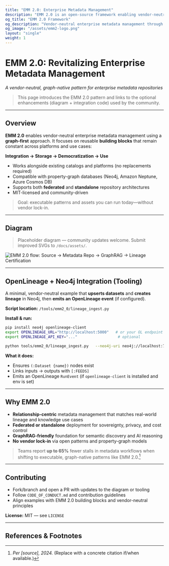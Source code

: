 ```yaml
---
title: "EMM 2.0: Enterprise Metadata Management"
description: "EMM 2.0 is an open-source framework enabling vendor-neutral enterprise metadata management through modern graph technologies, providing battle-tested patterns and reusable code."
og_title: "EMM 2.0 Framework"
og_description: "Vendor-neutral enterprise metadata management through modern graph technologies—battle-tested patterns, reusable code, and user-friendly tools."
og_image: "/assets/emm2-logo.png"
layout: "single"
weight: 1
---
```


# EMM 2.0: Revitalizing Enterprise Metadata Management

*A vendor-neutral, graph-native pattern for enterprise metadata repositories*

> This page introduces the EMM 2.0 pattern and links to the optional enhancements (diagram + integration code) used by the community.

---

## Overview

**EMM 2.0** enables vendor-neutral enterprise metadata management using a **graph-first** approach. It focuses on reusable **building blocks** that remain constant across platforms and use cases:

**Integration → Storage → Democratization → Use**

- Works alongside existing catalogs and platforms (no replacements required)
- Compatible with property-graph databases (Neo4j, Amazon Neptune, Azure Cosmos DB)
- Supports both **federated** and **standalone** repository architectures
- MIT-licensed and community-driven

> Goal: executable patterns and assets you can run today—without vendor lock-in.

---

## Diagram

> Placeholder diagram — community updates welcome. Submit improved SVGs to `/docs/assets/`.

![EMM 2.0 flow: Source → Metadata Repo → GraphRAG → Lineage Certification](/docs/assets/emm2-flow.svg)

---

## OpenLineage + Neo4j Integration (Tooling)

A minimal, vendor-neutral example that **upserts datasets** and **creates lineage** in Neo4j, then **emits an OpenLineage event** (if configured).

**Script location:** `/tools/emm2_0/lineage_ingest.py`

**Install & run:**
```bash
pip install neo4j openlineage-client
export OPENLINEAGE_URL="http://localhost:5000"   # or your OL endpoint
export OPENLINEAGE_API_KEY="..."                  # optional

python tools/emm2_0/lineage_ingest.py   --neo4j-uri neo4j://localhost:7687   --neo4j-user neo4j   --neo4j-pass password   --job-namespace org.datatrustengineering   --job-name daily_ingest   --input db.raw.transactions   --output db.curated.ledger
```

**What it does:**
- Ensures `(:Dataset {name})` nodes exist
- Links inputs → outputs with `[:FEEDS]`
- Emits an OpenLineage `RunEvent` (if `openlineage-client` is installed and env is set)

---

## Why EMM 2.0

- **Relationship-centric** metadata management that matches real-world lineage and knowledge use cases
- **Federated or standalone** deployment for sovereignty, privacy, and cost control
- **GraphRAG-friendly** foundation for semantic discovery and AI reasoning
- **No vendor lock-in** via open patterns and property-graph models

> Teams report **up to 65%** fewer stalls in metadata workflows when shifting to executable, graph-native patterns like EMM 2.0.[^stat-65]

---

## Contributing

- Fork/branch and open a PR with updates to the diagram or tooling
- Follow `CODE_OF_CONDUCT.md` and contribution guidelines
- Align examples with EMM 2.0 building blocks and vendor-neutral principles

**License:** MIT — see `LICENSE`

---

## References & Footnotes

[^stat-65]: *Per [source], 2024.* (Replace with a concrete citation if/when available.)


